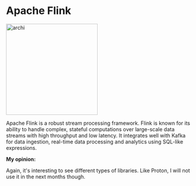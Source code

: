 # Apache Flink

<img src="../img/apache-flink.png" alt="archi" width="250"/>

Apache Flink is a robust stream processing framework. Flink is known for its ability to handle complex, stateful computations over large-scale data streams with high throughput and low latency. It integrates well with Kafka for data ingestion, real-time data processing and analytics using SQL-like expressions.

**My opinion:**

Again, it's interesting to see different types of libraries. Like Proton, I will not use it in the next months though.
